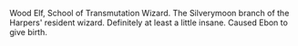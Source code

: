 Wood Elf, School of Transmutation Wizard. The Silverymoon branch of the Harpers' resident wizard. Definitely at least a little insane. Caused Ebon to give birth.

